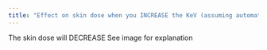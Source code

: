 ```yaml
---
title: "Effect on skin dose when you INCREASE the KeV (assuming automatic exposure control)"
---
```

The skin dose will DECREASE
See image for explanation

